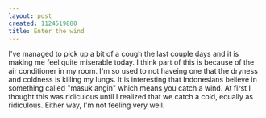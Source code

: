 ```yaml
--- 
layout: post
created: 1124519880
title: Enter the wind
---
```

I've managed to pick up a bit of a cough the last couple days and it is making me feel quite miserable today.  I think part of this is because of the air conditioner in my room.  I'm so used to not haveing one that the dryness and coldness is killing my lungs.  It is interesting that Indonesians believe in something called "masuk angin" which means you catch a wind.  At first I thought this was ridiculous until I realized that we catch a cold, equally as ridiculous.  Either way, I'm not feeling very well.
